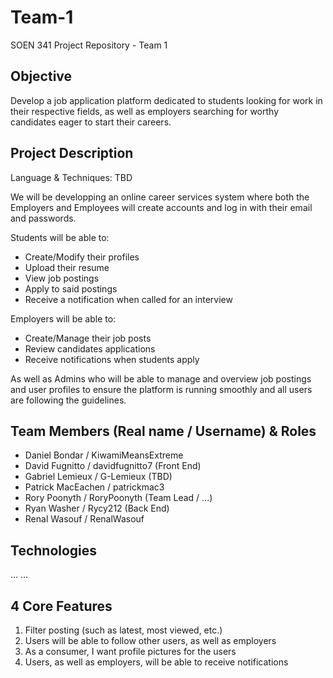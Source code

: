 # Team-1
SOEN 341 Project Repository - Team 1

## Objective

Develop a job application platform dedicated to students looking for work in their respective fields, as well as employers searching for worthy candidates eager to start their careers.

## Project Description

Language & Techniques: TBD

We will be developping an online career services system where both the Employers and Employees will create accounts and log in with their email and passwords.

Students will be able to:
  - Create/Modify their profiles
  - Upload their resume
  - View job postings
  - Apply to said postings
  - Receive a notification when called for an interview
  
Employers will be able to:
  - Create/Manage their job posts
  - Review candidates applications
  - Receive notifications when students apply

As well as Admins who will be able to manage and overview job postings and user profiles to ensure the platform is running smoothly and all users are following the guidelines.

## Team Members (Real name / Username) & Roles

* Daniel Bondar / KiwamiMeansExtreme
* David Fugnitto / davidfugnitto7 (Front End)
* Gabriel Lemieux / G-Lemieux (TBD)
* Patrick MacEachen / patrickmac3
* Rory Poonyth / RoryPoonyth (Team Lead / ...)
* Ryan Washer / Rycy212 (Back End)
* Renal Wasouf / RenalWasouf

## Technologies
...
...

## 4 Core Features
1. Filter posting (such as latest, most viewed, etc.)
2. Users will be able to follow other users, as well as employers
3. As a consumer, I want profile pictures for the users
4. Users, as well as employers, will be able to receive notifications

